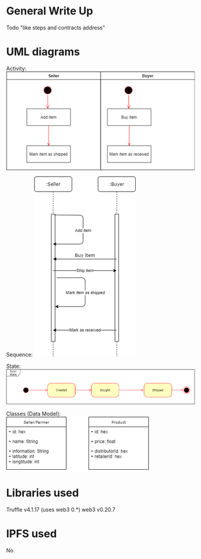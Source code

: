 # General Write Up
Todo "like steps and contracts address"

# UML diagrams

Activity:
![Activity](Supply_Chain_UML_Acitivity.png)

Sequence:
![Sequence](Supply_Chain_UML_Sequence.png)

State:
![State](Supply_Chain_UML_State.png)

Classes (Data Model):
![Classes (Data Model)](Supply_Chain_UML_Class.png)

# Libraries used

Truffle v4.1.17 (uses web3 0.*)
web3 v0.20.7

# IPFS used

No
